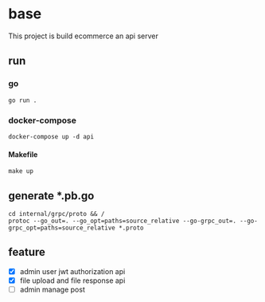 # base
This project is build ecommerce an api server
## run
### go
```shell
go run .
```
### docker-compose
```shell
docker-compose up -d api
```
#### Makefile
```shell
make up
```
## generate *.pb.go
```shell
cd internal/grpc/proto && /
protoc --go_out=. --go_opt=paths=source_relative --go-grpc_out=. --go-grpc_opt=paths=source_relative *.proto
```
## feature
- [x] admin user jwt authorization api
- [x] file upload and file response api
- [ ] admin manage post
